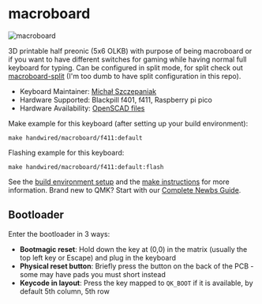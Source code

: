 # macroboard

![macroboard](https://i.imgur.com/AY5Y1Ez.png)

3D printable half preonic (5x6 OLKB) with purpose of being macroboard or if you want to have different switches for gaming while having normal full keyboard for typing. Can be configured in split mode, for split check out [macroboard-split](https://github.com/Michal-Szczepaniak/macroboard-split) (I'm too dumb to have split configuration in this repo).

* Keyboard Maintainer: [Michał Szczepaniak](https://github.com/Michal-Szczepaniak)
* Hardware Supported: Blackpill f401, f411, Raspberry pi pico
* Hardware Availability: [OpenSCAD files](https://github.com/Michal-Szczepaniak/macroboard-openscad)

Make example for this keyboard (after setting up your build environment):

    make handwired/macroboard/f411:default

Flashing example for this keyboard:

    make handwired/macroboard/f411:default:flash

See the [build environment setup](https://docs.qmk.fm/#/getting_started_build_tools) and the [make instructions](https://docs.qmk.fm/#/getting_started_make_guide) for more information. Brand new to QMK? Start with our [Complete Newbs Guide](https://docs.qmk.fm/#/newbs).

## Bootloader

Enter the bootloader in 3 ways:

* **Bootmagic reset**: Hold down the key at (0,0) in the matrix (usually the top left key or Escape) and plug in the keyboard
* **Physical reset button**: Briefly press the button on the back of the PCB - some may have pads you must short instead
* **Keycode in layout**: Press the key mapped to `QK_BOOT` if it is available, by default 5th column, 5th row
